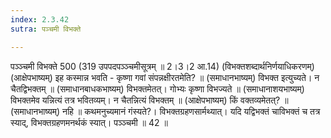 ```yaml
---
index: 2.3.42
sutra: पञ्चमी विभक्ते

---
```

 पञ्ञ्चमी विभक्ते 500 (319 उपपदपञ्ञ्चमीसूत्रम् ॥ 2।3।2 आ.14) (विभक्तशब्दार्थनिर्णयाधिकरणम्) (आक्षेपभाष्यम्) इह कस्मान्न भवति - कृष्णा गवां संपन्नक्षीरतमेति? ॥ (समाधानभाष्यम्) विभक्त इत्युच्यते। न चैतद्विभक्तम् ॥ (समाधानबाधकभाष्यम्) विभक्तमेतत्। गोभ्यः कृष्णा विभज्यते ॥ (समाधानाशयभाष्यम्) विभक्तमेव यन्नित्यं तत्र भवितव्यम्। न चैतन्नित्यं विभक्तम् ॥ (आक्षेपभाष्यम्) किं वक्तव्यमेतत्? ॥ (समाधानभाष्यम्) नहि ॥ कथमनुच्यमानं गंस्यते?। विभक्तग्रहणसार्मथ्यात्। यदि यद्विभक्तं चाविभक्तं च तत्र स्याद्, विभक्तग्रहणमनर्थकं स्यात्। पञ्ञ्चमी ॥ 42 ॥ 